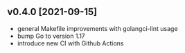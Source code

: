 v0.4.0 [2021-09-15]
-------------------
- general Makefile improvements with golangci-lint usage
- bump Go to version 1.17
- introduce new CI with Github Actions
